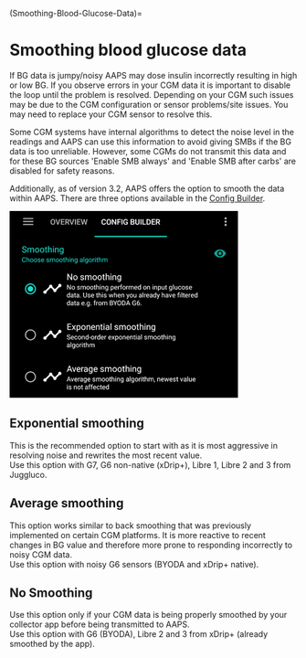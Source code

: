 (Smoothing-Blood-Glucose-Data)=
# Smoothing blood glucose data

If BG data is jumpy/noisy AAPS may dose insulin incorrectly resulting in high or low BG. If you observe errors in your CGM data it is important to disable the loop until the problem is resolved. Depending on your CGM such issues may be due to the CGM configuration or sensor problems/site issues. You may need to replace your CGM sensor to resolve this.

Some CGM systems have internal algorithms to detect the noise level in the readings and AAPS can use this information to avoid giving SMBs if the BG data is too unreliable. However, some CGMs do not transmit this data and for these BG sources 'Enable SMB always' and 'Enable SMB after carbs' are disabled for safety reasons.

Additionally, as of version 3.2, AAPS offers the option to smooth the data within AAPS. There are three options available in the [Config Builder](../Configuration/Config-Builder.md).

![Smoothing](../images/ConfBuild_Smoothing.png)

## Exponential smoothing

This is the recommended option to start with as it is most aggressive in resolving noise and rewrites the most recent value.  
Use this option with G7, G6 non-native (xDrip+), Libre 1, Libre 2 and 3 from Juggluco. 

## Average smoothing

This option works similar to back smoothing that was previously implemented on certain CGM platforms. It is more reactive to recent changes in BG value and therefore more prone to responding incorrectly to noisy CGM data.  
Use this option with noisy G6 sensors (BYODA and xDrip+ native). 

## No Smoothing

Use this option only if your CGM data is being properly smoothed by your collector app before being transmitted to AAPS.  
Use this option with G6 (BYODA), Libre 2 and 3 from xDrip+ (already smoothed by the app).
